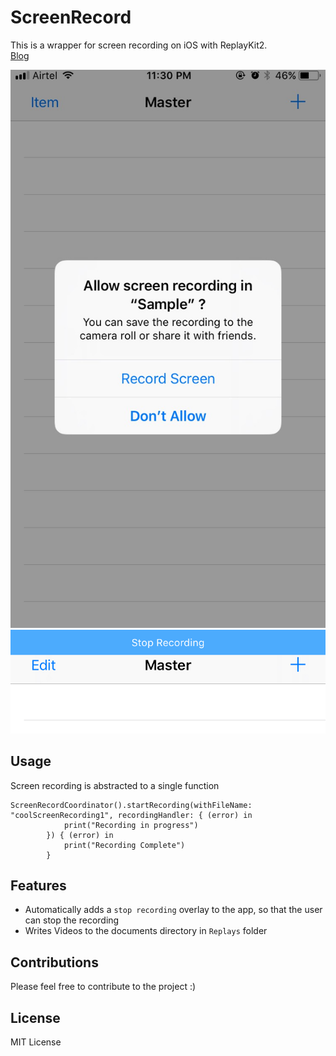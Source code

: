 # ScreenRecord

This is a wrapper for screen recording on iOS with ReplayKit2. 
</br>
[Blog](https://medium.com/@giridharvc7/replaykit-screen-recording-8ee9a61dd762)

![](permission.jpeg)
![](stoprec.jpeg)

## Usage

Screen recording is abstracted to a single function 

```
ScreenRecordCoordinator().startRecording(withFileName: "coolScreenRecording1", recordingHandler: { (error) in
            print("Recording in progress")
        }) { (error) in
            print("Recording Complete")
        }
```

## Features

* Automatically adds a `stop recording` overlay to the app, so that the user can stop the recording
* Writes Videos to the documents directory in `Replays` folder


## Contributions

Please feel free to contribute to the project :) 

## License
MIT License